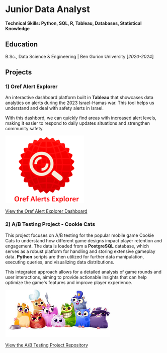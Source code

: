 # Junior Data Analyst
**Technical Skills: Python, SQL, R, Tableau, Databases, Statistical Knowledge**

## Education
B.Sc., Data Science & Engineering | Ben Gurion University [_2020-2024_]


## Projects

### 1) Oref Alert Explorer


An interactive dashboard platform built in **Tableau** that showcases data analytics on alerts during the 2023 Israel-Hamas war.
This tool helps us understand and deal with safety alerts in Israel.

With this dashbord, we can quickly find areas with increased alert levels, making it easier to respond to daily updates situations and strengthen community safety.

![image](https://github.com/hayuntal/portfolio/blob/main/assets/img/red_alert_logo.png?raw=true)


[View the Oref Alert Explorer Dashboard](https://public.tableau.com/views/OrefAlertsExplorer/Dashboard1?:language=en-US&publish=yes&:sid=&:redirect=auth&:display_count=n&:origin=viz_share_link)


### 2) A/B Testing Project - Cookie Cats


This project focuses on A/B testing for the popular mobile game Cookie Cats to understand how different game designs impact player retention and engagement. The data is loaded from a **PostgreSQL** database, which serves as a robust platform for handling and storing extensive gameplay data. **Python** scripts are then utilized for further data manipulation, executing queries, and visualizing data distributions.

This integrated approach allows for a detailed analysis of game rounds and user interactions, aiming to provide actionable insights that can help optimize the game's features and improve player experience.

![image](https://raw.githubusercontent.com/hayuntal/portfolio/main/assets/img/cookiecats.jfif)

[View the A/B Testing Project Repository](https://github.com/hayuntal/CookieCats_AB_Testing)

